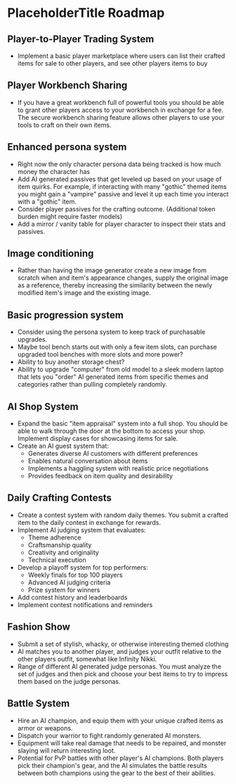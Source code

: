 # PlaceholderTitle Roadmap

## Player-to-Player Trading System
- Implement a basic player marketplace where users can list their crafted items for sale to other players, and see other players items to buy

## Player Workbench Sharing
- If you have a great workbench full of powerful tools
  you should be able to grant other players access to your workbench in exchange for a fee. The secure workbench sharing feature allows other players to use your tools to craft on their own items.

## Enhanced persona system
- Right now the only character persona data being tracked is how much money the character has
- Add AI generated passives that get leveled up based on your usage
  of item quirks. For example, if interacting with many "gothic" themed items you might gain a
  "vampire" passive and level it up each time you interact with a "gothic" item.
- Consider player passives for the crafting outcome. (Additional token burden might require faster models)
- Add a mirror / vanity table for player character to inspect their stats and passives.

## Image conditioning
- Rather than having the image generator create a new image from scratch when
  and item's appearance changes, supply the original image as a reference, thereby increasing the similarity between the newly modified item's image and the existing image.

## Basic progression system
- Consider using the persona system to keep track of purchasable upgrades.
- Maybe tool bench starts out with only a few item slots, can purchase upgraded tool benches with more slots and more power?
- Ability to buy another storage chest?
- Ability to upgrade "computer" from old model to a sleek modern laptop that lets you "order" AI generated items from specific themes and categories rather than pulling completely randomly.

## AI Shop System
- Expand the basic "item appraisal" system into a full shop. You should be able to walk through the door at the bottom
  to access your shop. Implement display cases for showcasing items for sale.
- Create an AI guest system that:
  - Generates diverse AI customers with different preferences
  - Enables natural conversation about items
  - Implements a haggling system with realistic price negotiations
  - Provides feedback on item quality and desirability

## Daily Crafting Contests
- Create a contest system with random daily themes. You
  submit a crafted item to the daily contest in exchange for rewards.
- Implement AI judging system that evaluates:
  - Theme adherence
  - Craftsmanship quality
  - Creativity and originality
  - Technical execution
- Develop a playoff system for top performers:
  - Weekly finals for top 100 players
  - Advanced AI judging criteria
  - Prize system for winners
- Add contest history and leaderboards
- Implement contest notifications and reminders

## Fashion Show
- Submit a set of stylish, whacky, or otherwise interesting themed clothing
- AI matches you to another player, and judges your outfit relative to the other
  players outfit, somewhat like Infinity Nikki.
- Range of different AI generated judge personas. You must analyze the set of
  judges and then pick and choose your best items to try to impress them based
  on the judge personas.

## Battle System
- Hire an AI champion, and equip them with your unique crafted
  items as armor or weapons.
- Dispatch your warrior to fight randomly generated AI monsters.
- Equipment will take real damage that needs to be repaired, and
  monster slaying will return interesting loot.
- Potential for PvP battles with other player's AI champions. Both players pick their champion's gear, and the AI simulates the battle results between both champions using the gear to the best of their abilities.

